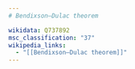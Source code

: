 ```yaml
---
# Bendixson–Dulac theorem

wikidata: Q737892
msc_classification: "37"
wikipedia_links:
  - "[[Bendixson–Dulac theorem]]"
---
```


